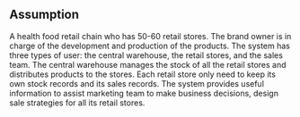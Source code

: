 ## Assumption

A health food retail chain who has 50-60 retail stores. The brand owner is in charge of the development and production of the products. The system has three types of user: the central warehouse, the retail stores, and the sales team. The central warehouse manages the stock of all the retail stores and distributes products to the stores. Each retail store only need to keep its own stock records and its sales records. The system provides useful information to assist marketing team to make business decisions, design sale strategies for all its retail stores.
